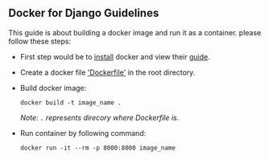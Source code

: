 ## Docker for Django Guidelines
This guide is about building a docker image and run it as a container. please follow these steps:

* First step would be to [install](https://docs.docker.com/install/) docker and view their [guide](https://docs.docker.com/get-started/).
* Create a docker file ['Dockerfile'](../../mbtb_app/resources/apis/users/Dockerfile) in the root directory.
* Build docker image:
    ```shell script
    docker build -t image_name .
    ```
    *Note: `.` represents direcory where Dockerfile is.*
    
* Run container by following command:
    ```shell script
    docker run -it --rm -p 8000:8000 image_name
    ```